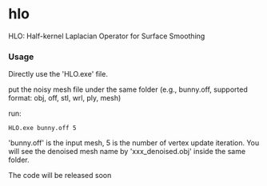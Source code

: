 # hlo
HLO: Half-kernel Laplacian Operator for Surface Smoothing

### Usage

Directly use the 'HLO.exe' file.


put the noisy mesh file under the same folder (e.g., bunny.off, supported format: obj, off, stl, wrl, ply, mesh)


run: 

```
HLO.exe bunny.off 5
```

'bunny.off' is the input mesh, 5 is the number of vertex update iteration.
You will see the denoised mesh name by 'xxx_denoised.obj' inside the same folder. 


The code will be released soon

